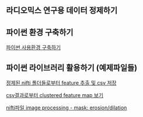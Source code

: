 
## 라디오믹스 연구용 데이터 정제하기


## 파이썬 환경 구축하기
[파이썬 사용환경 구축하기](https://github.com/YoonhoNam/cmcradiomics/wiki/%ED%8C%8C%EC%9D%B4%EC%8D%AC-%EC%82%AC%EC%9A%A9%ED%99%98%EA%B2%BD-%EA%B5%AC%EC%B6%95)


## 파이썬 라이브러리 활용하기 (예제파일들)
[정제된 nifti 폴더들로부터 feature 추출 및 csv 저장](https://github.com/YoonhoNam/cmcradiomics/blob/master/pyradiomics/examples/extract_features_from_multiple_nifti.ipynb)

[csv결과로부터 clustered feature map 보기](https://github.com/YoonhoNam/cmcradiomics/blob/master/pyradiomics/examples/display_clustered_features_from_csv_results.ipynb)

[nifti파일 image processing - mask: erosion/dilation](https://github.com/YoonhoNam/cmcradiomics/blob/master/processing/dip_nifti_dilation.ipynb)
